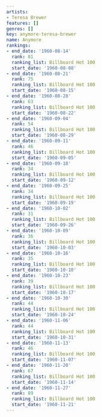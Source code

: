 ```yaml
---
artists:
- Teresa Brewer
features: []
genres: []
key: anymore-teresa-brewer
name: Anymore
rankings:
- end_date: '1960-08-14'
  rank: 81
  ranking_list: Billboard Hot 100
  start_date: '1960-08-08'
- end_date: '1960-08-21'
  rank: 75
  ranking_list: Billboard Hot 100
  start_date: '1960-08-15'
- end_date: '1960-08-28'
  rank: 63
  ranking_list: Billboard Hot 100
  start_date: '1960-08-22'
- end_date: '1960-09-04'
  rank: 54
  ranking_list: Billboard Hot 100
  start_date: '1960-08-29'
- end_date: '1960-09-11'
  rank: 46
  ranking_list: Billboard Hot 100
  start_date: '1960-09-05'
- end_date: '1960-09-18'
  rank: 34
  ranking_list: Billboard Hot 100
  start_date: '1960-09-12'
- end_date: '1960-09-25'
  rank: 34
  ranking_list: Billboard Hot 100
  start_date: '1960-09-19'
- end_date: '1960-10-02'
  rank: 31
  ranking_list: Billboard Hot 100
  start_date: '1960-09-26'
- end_date: '1960-10-09'
  rank: 36
  ranking_list: Billboard Hot 100
  start_date: '1960-10-03'
- end_date: '1960-10-16'
  rank: 35
  ranking_list: Billboard Hot 100
  start_date: '1960-10-10'
- end_date: '1960-10-23'
  rank: 39
  ranking_list: Billboard Hot 100
  start_date: '1960-10-17'
- end_date: '1960-10-30'
  rank: 44
  ranking_list: Billboard Hot 100
  start_date: '1960-10-24'
- end_date: '1960-11-06'
  rank: 44
  ranking_list: Billboard Hot 100
  start_date: '1960-10-31'
- end_date: '1960-11-13'
  rank: 46
  ranking_list: Billboard Hot 100
  start_date: '1960-11-07'
- end_date: '1960-11-20'
  rank: 67
  ranking_list: Billboard Hot 100
  start_date: '1960-11-14'
- end_date: '1960-11-27'
  rank: 89
  ranking_list: Billboard Hot 100
  start_date: '1960-11-21'
---
```


